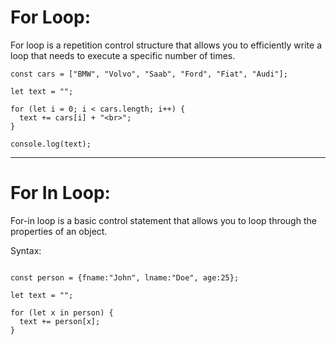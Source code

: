 
# For Loop:

For loop is a repetition control structure that allows you to efficiently write a loop that needs to execute a specific number of times.

```
const cars = ["BMW", "Volvo", "Saab", "Ford", "Fiat", "Audi"];

let text = "";

for (let i = 0; i < cars.length; i++) {
  text += cars[i] + "<br>";
}

console.log(text);
```

---

# For In Loop:

For-in loop is a basic control statement that allows you to loop through the properties of an object.

Syntax:

```

const person = {fname:"John", lname:"Doe", age:25};

let text = "";

for (let x in person) {
  text += person[x];
}
```